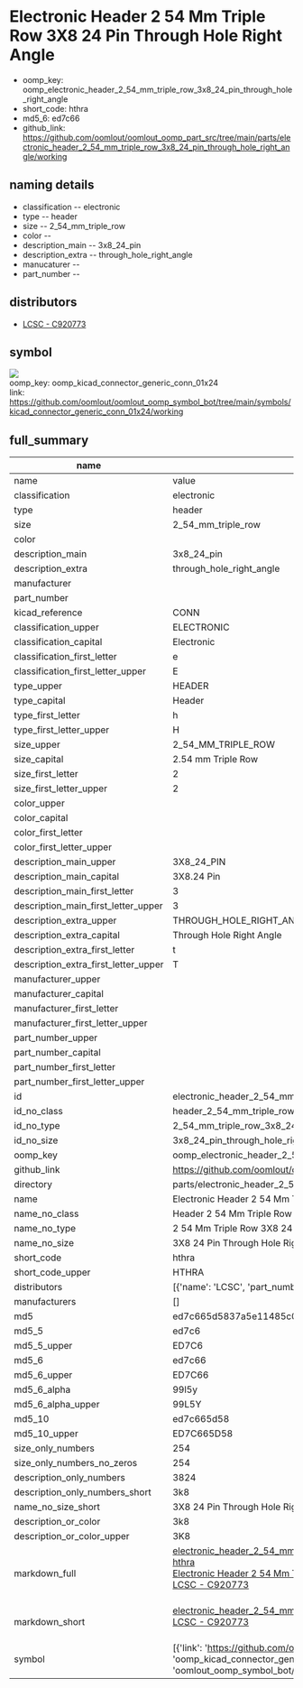 # Electronic Header 2 54 Mm Triple Row 3X8 24 Pin Through Hole Right Angle

  
* oomp_key: oomp_electronic_header_2_54_mm_triple_row_3x8_24_pin_through_hole_right_angle 
* short_code: hthra
* md5_6: ed7c66  
* github_link: https://github.com/oomlout/oomlout_oomp_part_src/tree/main/parts/electronic_header_2_54_mm_triple_row_3x8_24_pin_through_hole_right_angle/working  
## naming details
* classification -- electronic
* type -- header
* size -- 2_54_mm_triple_row
* color -- 
* description_main -- 3x8_24_pin
* description_extra -- through_hole_right_angle
* manucaturer -- 
* part_number -- 

## distributors
* [LCSC - C920773](https://lcsc.com/product-detail/C920773.html)   


## symbol

![](symbol/{index}/working/working_600.png)  
oomp_key: oomp_kicad_connector_generic_conn_01x24  
link: https://github.com/oomlout/oomlout_oomp_symbol_bot/tree/main/symbols/kicad_connector_generic_conn_01x24/working  


## full_summary
| name | value | 
| --- | --- | 
| name | value | 
| classification | electronic | 
| type | header | 
| size | 2_54_mm_triple_row | 
| color |  | 
| description_main | 3x8_24_pin | 
| description_extra | through_hole_right_angle | 
| manufacturer |  | 
| part_number |  | 
| kicad_reference | CONN | 
| classification_upper | ELECTRONIC | 
| classification_capital | Electronic | 
| classification_first_letter | e | 
| classification_first_letter_upper | E | 
| type_upper | HEADER | 
| type_capital | Header | 
| type_first_letter | h | 
| type_first_letter_upper | H | 
| size_upper | 2_54_MM_TRIPLE_ROW | 
| size_capital | 2.54 mm Triple Row | 
| size_first_letter | 2 | 
| size_first_letter_upper | 2 | 
| color_upper |  | 
| color_capital |  | 
| color_first_letter |  | 
| color_first_letter_upper |  | 
| description_main_upper | 3X8_24_PIN | 
| description_main_capital | 3X8.24 Pin | 
| description_main_first_letter | 3 | 
| description_main_first_letter_upper | 3 | 
| description_extra_upper | THROUGH_HOLE_RIGHT_ANGLE | 
| description_extra_capital | Through Hole Right Angle | 
| description_extra_first_letter | t | 
| description_extra_first_letter_upper | T | 
| manufacturer_upper |  | 
| manufacturer_capital |  | 
| manufacturer_first_letter |  | 
| manufacturer_first_letter_upper |  | 
| part_number_upper |  | 
| part_number_capital |  | 
| part_number_first_letter |  | 
| part_number_first_letter_upper |  | 
| id | electronic_header_2_54_mm_triple_row_3x8_24_pin_through_hole_right_angle | 
| id_no_class | header_2_54_mm_triple_row_3x8_24_pin_through_hole_right_angle | 
| id_no_type | 2_54_mm_triple_row_3x8_24_pin_through_hole_right_angle | 
| id_no_size | 3x8_24_pin_through_hole_right_angle | 
| oomp_key | oomp_electronic_header_2_54_mm_triple_row_3x8_24_pin_through_hole_right_angle | 
| github_link | https://github.com/oomlout/oomlout_oomp_part_src/tree/main/parts/electronic_header_2_54_mm_triple_row_3x8_24_pin_through_hole_right_angle/working | 
| directory | parts/electronic_header_2_54_mm_triple_row_3x8_24_pin_through_hole_right_angle | 
| name | Electronic Header 2 54 Mm Triple Row 3X8 24 Pin Through Hole Right Angle | 
| name_no_class | Header 2 54 Mm Triple Row 3X8 24 Pin Through Hole Right Angle | 
| name_no_type | 2 54 Mm Triple Row 3X8 24 Pin Through Hole Right Angle | 
| name_no_size | 3X8 24 Pin Through Hole Right Angle | 
| short_code | hthra | 
| short_code_upper | HTHRA | 
| distributors | [{'name': 'LCSC', 'part_number': 'C920773', 'link': 'https://lcsc.com/product-detail/C920773.html', 'id': 'distributor_lcsc'}] | 
| manufacturers | [] | 
| md5 | ed7c665d5837a5e11485c0d62bddbec4 | 
| md5_5 | ed7c6 | 
| md5_5_upper | ED7C6 | 
| md5_6 | ed7c66 | 
| md5_6_upper | ED7C66 | 
| md5_6_alpha | 99l5y | 
| md5_6_alpha_upper | 99L5Y | 
| md5_10 | ed7c665d58 | 
| md5_10_upper | ED7C665D58 | 
| size_only_numbers | 254 | 
| size_only_numbers_no_zeros | 254 | 
| description_only_numbers | 3824 | 
| description_only_numbers_short | 3k8 | 
| name_no_size_short | 3X8 24 Pin Through Hole Right Angle | 
| description_or_color | 3k8 | 
| description_or_color_upper | 3K8 | 
| markdown_full | [electronic_header_2_54_mm_triple_row_3x8_24_pin_through_hole_right_angle](https://github.com/oomlout/oomlout_oomp_part_src/tree/main/parts/electronic_header_2_54_mm_triple_row_3x8_24_pin_through_hole_right_angle/working)<br>[hthra](https://github.com/oomlout/oomlout_oomp_part_src/tree/main/parts/electronic_header_2_54_mm_triple_row_3x8_24_pin_through_hole_right_angle/working)<br>[Electronic Header 2 54 Mm Triple Row 3X8 24 Pin Through Hole Right Angle](https://github.com/oomlout/oomlout_oomp_part_src/tree/main/parts/electronic_header_2_54_mm_triple_row_3x8_24_pin_through_hole_right_angle/working)<br>[LCSC - C920773<br>](https://lcsc.com/product-detail/C920773.html)<br> | 
| markdown_short | [electronic_header_2_54_mm_triple_row_3x8_24_pin_through_hole_right_angle](https://github.com/oomlout/oomlout_oomp_part_src/tree/main/parts/electronic_header_2_54_mm_triple_row_3x8_24_pin_through_hole_right_angle/working)<br>[LCSC - C920773<br>](https://lcsc.com/product-detail/C920773.html)<br> | 
| symbol | [{'link': 'https://github.com/oomlout/oomlout_oomp_symbol_bot/tree/main/symbols/kicad_connector_generic_conn_01x24', 'oomp_key': 'oomp_kicad_connector_generic_conn_01x24', 'directory': 'oomlout_oomp_symbol_bot/symbols/kicad_connector_generic_conn_01x24//working/working.kicad_sym', 'index': 0}] | 
